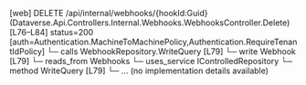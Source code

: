 [web] DELETE /api/internal/webhooks/{hookId:Guid}  (Dataverse.Api.Controllers.Internal.Webhooks.WebhooksController.Delete)  [L76–L84] status=200 [auth=Authentication.MachineToMachinePolicy,Authentication.RequireTenantIdPolicy]
  └─ calls WebhookRepository.WriteQuery [L79]
  └─ write Webhook [L79]
    └─ reads_from Webhooks
  └─ uses_service IControlledRepository<Webhook>
    └─ method WriteQuery [L79]
      └─ ... (no implementation details available)

